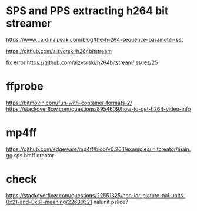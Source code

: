 # SPS and PPS extracting h264 bit streamer

https://www.cardinalpeak.com/blog/the-h-264-sequence-parameter-set

https://github.com/aizvorski/h264bitstream

fix error
https://github.com/aizvorski/h264bitstream/issues/25

# ffprobe

https://bitmovin.com/fun-with-container-formats-2/
https://stackoverflow.com/questions/8954609/how-to-get-h264-video-info

# mp4ff
https://github.com/edgeware/mp4ff/blob/v0.26.1/examples/initcreator/main.go
sps bmff creator


# check 
https://stackoverflow.com/questions/22551325/non-idr-picture-nal-units-0x21-and-0x61-meaning/22639321
nalunit pslice?